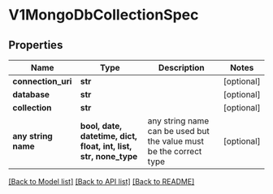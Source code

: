 # V1MongoDbCollectionSpec


## Properties
Name | Type | Description | Notes
------------ | ------------- | ------------- | -------------
**connection_uri** | **str** |  | [optional] 
**database** | **str** |  | [optional] 
**collection** | **str** |  | [optional] 
**any string name** | **bool, date, datetime, dict, float, int, list, str, none_type** | any string name can be used but the value must be the correct type | [optional]

[[Back to Model list]](../README.md#documentation-for-models) [[Back to API list]](../README.md#documentation-for-api-endpoints) [[Back to README]](../README.md)


